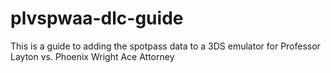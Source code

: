 # plvspwaa-dlc-guide
This is a guide to adding the spotpass data to a 3DS emulator for Professor Layton vs. Phoenix Wright Ace Attorney
